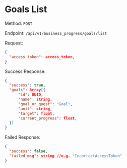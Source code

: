 # Goals List

Method: `POST`

Endpoint: `/api/v1/business_progress/goals/list`

Request:

```json
{
  "access_token": access_token,
}
```

Success Response:

```json
{
  "success": true,
  "goals": Array[{
      "id": UUID,
      "name": string,
      "goal_or_quest": "Goal",
      "unit": string,
      "target": float,
      "current_progress": float,
  }]
}
```

Failed Response:

```json
{
  "success": false,
  "failed_msg": string //e.g. "IncorrectAccessToken"
}
```
